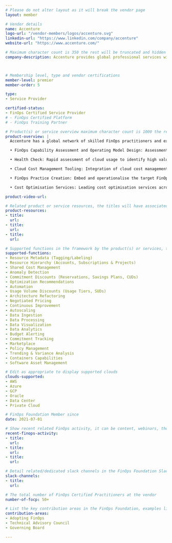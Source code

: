 ```yaml
---
# Please do not alter layout as it will break the vendor page
layout: member

# Vendor details
name: Accenture
logo-url: "/vendor-members/logos/accenture.svg"
linkedin-url: "https://www.linkedin.com/company/accenture"
website-url: "https://www.accenture.com/"

# Maximum character count is 350 the rest will be truncated and hidden automatically on your page
company-description: Accenture provides global professional services with leading capabilities in digital, cloud and security. Combining unmatched experience and specialized skills across more than 40 industries with Strategy & Consulting, Interactive, Technology and Operations services, our 569,000 people deliver on the promise of technology and human ingenuity for clients in more than 120 countries.



# Membership level, type and vendor certifications
member-level: premier
member-order: 5

type:
- Service Provider

certified-status:
- FinOps Certified Service Provider
# - FinOps Certified Platform
# - FinOps Training Partner

# Product(s) or service overview maximum character count is 1000 the rest will be truncated and hidden automatically on your page
product-overview: |
  Accenture has a global network of skilled FinOps practitioners and extensive experience working with clients to establish highly effective and organisationally integrated cloud FinOps practices. Offerings include:

  • FinOps Capability Assessment and Operating Model Design: Assessment of FinOps maturity and design for a sustainable FinOps operating model

  • Health Check: Rapid assessment of cloud usage to identify high value cost optimisation opportunities to support the wider FinOps business case

  • Cloud Cost Management Tooling: Integration of cloud cost management configurations on the native cloud platform tooling or across other leading cloud cost management vendors

  • FinOps Practice Creation: Embed and operationalise the target FinOps capabilities, upskill people, track and report on readiness, and launch!

  • Cost Optimisation Services: Leading cost optimisation services across all cloud platforms, utilising our proprietary & patented algorithms to provide continuous value and cost savings

product-video-url:

# Related product or service resources, the titles will have associated URLs, e.g. product
product-resources:
- title:
  url:
- title:
  url:
- title:
  url:

# Supported functions in the framework by the product(s) or services, these need to match the menu spelling to add a link automatically, ones listed are examples
supported-functions:
- Resource Metadata (Tagging/Labeling)
- Resource Hierarchy (Accounts, Subscriptions & Projects)
- Shared Cost Management
- Anomaly Detection
- Commitment Discounts (Reservations, Savings Plans, CUDs)
- Optimization Recommendations
- Automation
- Usage Volume Discounts (Usage Tiers, SUDs)
- Architecture Refactoring
- Negotiated Pricing
- Continuous Improvement
- Autoscaling
- Data Ingestion
- Data Processing
- Data Visualization
- Data Analytics
- Budget Alerting
- Commitment Tracking
- Marketplace
- Policy Management
- Trending & Variance Analysis
- Containers Capabilities
- Software Asset Management

# Edit as appropriate to display supported clouds
clouds-supported:
- AWS
- Azure
- GCP
- Oracle
- Data Center
- Private Cloud

# FinOps Foundation Member since
date: 2021-07-01

# Show recent related FinOps activity, it can be content, webinars, thought leadership and include external links
recent-finops-activity:
- title:
  url:
- title:
  url:
- title:
  url:

# Detail related/dedicated slack channels in the FinOps Foundation Slack
slack-channels:
- title:
  url:

# The total number of FinOps Certified Practitioners at the vendor
number-of-focp: 50+

# List the key contribution areas in the FinOps Foundation, examples listed
contribution-areas:
- Adopting FinOps
- Technical Advisory Council
- Governing Board

---
```


